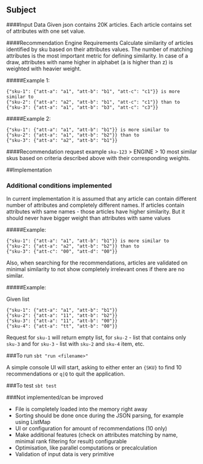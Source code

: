 ## Subject

####Input Data
Given json contains 20K articles.
Each article contains set of attributes with one set value.

####Recommendation Engine Requirements
Calculate similarity of articles identified by sku based on their attributes values.
The number of matching attributes is the most important metric for defining similarity.
In case of a draw, attributes with name higher in alphabet (a is higher than z) is weighted with heavier weight.

#####Example 1:
```
{"sku-1": {"att-a": "a1", "att-b": "b1", "att-c": "c1"}} is more similar to
{"sku-2": {"att-a": "a2", "att-b": "b1", "att-c": "c1"}} than to
{"sku-3": {"att-a": "a1", "att-b": "b3", "att-c": "c3"}}
```
#####Example 2:
```
{"sku-1": {"att-a": "a1", "att-b": "b1"}} is more similar to 
{"sku-2": {"att-a": "a1", "att-b": "b2"}} than to
{"sku-3": {"att-a": "a2", "att-b": "b1"}}
```

####Recommendation request example
`sku-123`  > ENGINE > 10 most similar skus based on criteria described above 
with their corresponding weights.

##Implementation

### Additional conditions implemented
In current implementation it is assumed that any article can contain different 
number of attributes and completely different names. If articles contain attributes
with same names - those articles have higher similarity. But it should never have
bigger weight than attributes with same values 

#####Example:
```
{"sku-1": {"att-a": "a1", "att-b": "b1"}} is more similar to 
{"sku-2": {"att-a": "a2", "att-b": "b2"}} than to
{"sku-3": {"att-c": "00", "att-d": "00"}}
```

Also, when searching for the recommendations, articles are validated on minimal similarity
to not show completely irrelevant ones if there are no similar.
 
#####Example:

Given list
```
{"sku-1": {"att-a": "a1", "att-b": "b1"}} 
{"sku-2": {"att-a": "11", "att-b": "b2"}}
{"sku-3": {"att-a": "11", "att-b": "00"}}
{"sku-4": {"att-a": "tt", "att-b": "00"}}
```
Request for `sku-1` will return empty list, for `sku-2` - list that contains
only `sku-3` and for `sku-3` - list with `sku-2` and `sku-4` item, etc.

###To run
`sbt "run <filename>"`

A simple console UI will start, asking to either enter an `{SKU}` to find 10 
recommendations or `q|Q` to quit the application.

###To test
`sbt test`

###Not implemented/can be improved 
* File is completely loaded into the memory right away
* Sorting should be done once during the JSON parsing, for example using ListMap
* UI or configuration for amount of recommendations (10 only)
* Make additional features (check on attributes matching by name, minimal rank 
  filtering for result) configurable
* Optimisation, like parallel computations or precalculation
* Validation of input data is very primitive
